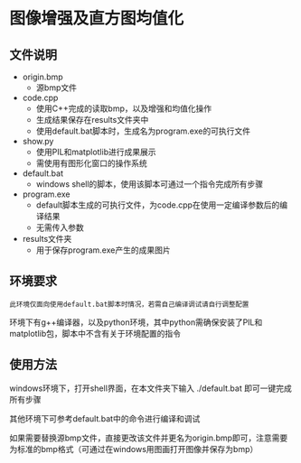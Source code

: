 # 图像增强及直方图均值化

## 文件说明  

- origin.bmp
  - 源bmp文件
- code.cpp  
  - 使用C++完成的读取bmp，以及增强和均值化操作
  - 生成结果保存在results文件夹中
  - 使用default.bat脚本时，生成名为program.exe的可执行文件
- show.py
  - 使用PIL和matplotlib进行成果展示
  - 需使用有图形化窗口的操作系统
- default.bat
  - windows shell的脚本，使用该脚本可通过一个指令完成所有步骤
- program.exe
  - default脚本生成的可执行文件，为code.cpp在使用一定编译参数后的编译结果
  - 无需传入参数
- results文件夹
  - 用于保存program.exe产生的成果图片

## 环境要求

`此环境仅面向使用default.bat脚本时情况，若需自己编译调试请自行调整配置`

环境下有g++编译器，以及python环境，其中python需确保安装了PIL和matplotlib包，脚本中不含有关于环境配置的指令

## 使用方法

windows环境下，打开shell界面，在本文件夹下输入 ./default.bat 即可一键完成所有步骤

其他环境下可参考default.bat中的命令进行编译和调试  

如果需要替换源bmp文件，直接更改该文件并更名为origin.bmp即可，注意需要为标准的bmp格式（可通过在windows用图画打开图像并保存为bmp）
